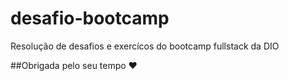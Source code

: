 # desafio-bootcamp
Resolução de desafios e exercícos do bootcamp fullstack da DIO

##Obrigada pelo seu tempo ❤️
